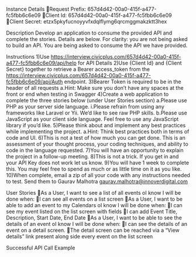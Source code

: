 Instance Details
Request Prefix: 657d4d42-00a0-415f-a477-fc5fbb6c6e09
Client Id: 657d4d42-00a0-415f-a477-fc5fbb6c6e09
Client Secret: etzx5pkyfucnoyyvfxdqlflymg6qrcmggmakzktt3hex

Description
Develop an application to consume the provided API and complete the stories. Details are below.
For clarity: you are not being asked to build an API. You are being asked to consume the API we have provided.

Instructions
1)Use https://interview.civicplus.com/657d4d42-00a0-415f-a477-fc5fbb6c6e09/api/help for API Details 
2)Use {Client Id} and {Client Secret} together to retrieve a Bearer access_token from the https://interview.civicplus.com/657d4d42-00a0-415f-a477-fc5fbb6c6e09/api/Auth endpoint.
3)Bearer Token is required to be in the header of all requests
a.Hint: Make sure you don’t have any spaces at the front or end when testing in Swagger
4)Create a web application to complete the three stories below (under User Stories section)
a.Please use PHP as your server side language. 
i.Please refrain from using any frameworks like Laravel or Yii. We’d like to see raw PHP skills.
b.Please use JavaScript as your client side language. Feel free to use any JavaScript library if you’d like.
5)Please think about and implement any best practices while implementing the project.
a.Hint: Think best practices both in terms of code and UI.
6)This is not a test of how much you can get done. This is an assessment of your thought process, your coding techniques, and ability to code in the language requested.
7)You will have an opportunity to explain the project in a follow-up meeting. 
8)This is not a trick. If you get in and your API Key does not work let us know.
9)You will have 1 week to complete this. You may feel free to spend as much or as little time on it as you like.
10)When complete, email a zip of all your code with any instructions needed to test. Send them to Gaurav Malhotra <gaurav.malhotra@innoverdigital.com>

User Stories
As a User, I want to see a list of all events
oI know I will be done when:
I can see all events on a list screen
As a User, I want to be able to add an event to my Calendars
oI know I will be done when:
I can see my event listed on the list screen with fields
I can add Event Title, Description, Start Date, End Date
As a User, I want to be able to see the details of an event
oI know I will be done when:
I can see the details of an event on a detail screen.
The detail screen can be reached via a “View details” link present along side every event on the list screen

Successful API Call Example

